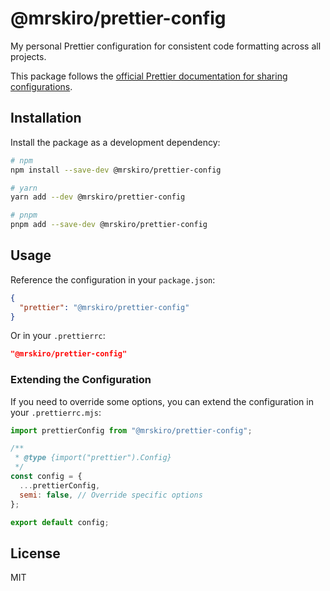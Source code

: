 # @mrskiro/prettier-config

My personal Prettier configuration for consistent code formatting across all projects.

This package follows the [official Prettier documentation for sharing configurations](https://prettier.io/docs/sharing-configurations).

## Installation

Install the package as a development dependency:

```bash
# npm
npm install --save-dev @mrskiro/prettier-config

# yarn
yarn add --dev @mrskiro/prettier-config

# pnpm
pnpm add --save-dev @mrskiro/prettier-config
```

## Usage

Reference the configuration in your `package.json`:

```json
{
  "prettier": "@mrskiro/prettier-config"
}
```

Or in your `.prettierrc`:

```json
"@mrskiro/prettier-config"
```

### Extending the Configuration

If you need to override some options, you can extend the configuration in your `.prettierrc.mjs`:

```js
import prettierConfig from "@mrskiro/prettier-config";

/**
 * @type {import("prettier").Config}
 */
const config = {
  ...prettierConfig,
  semi: false, // Override specific options
};

export default config;
```

## License

MIT
